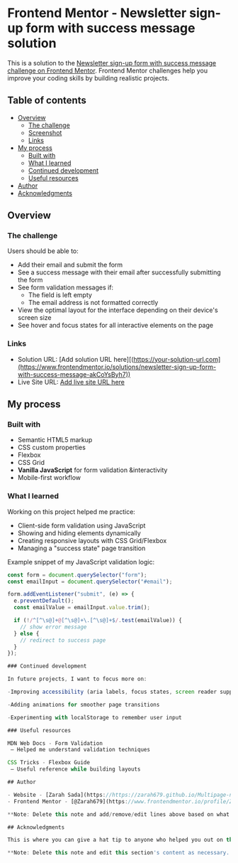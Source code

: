 # Frontend Mentor - Newsletter sign-up form with success message solution

This is a solution to the [Newsletter sign-up form with success message challenge on Frontend Mentor](https://www.frontendmentor.io/challenges/newsletter-signup-form-with-success-message-3FC1AZbNrv). Frontend Mentor challenges help you improve your coding skills by building realistic projects. 

## Table of contents

- [Overview](#overview)
  - [The challenge](#the-challenge)
  - [Screenshot](#screenshot)
  - [Links](#links)
- [My process](#my-process)
  - [Built with](#built-with)
  - [What I learned](#what-i-learned)
  - [Continued development](#continued-development)
  - [Useful resources](#useful-resources)
- [Author](#author)
- [Acknowledgments](#acknowledgments)


## Overview

### The challenge

Users should be able to:

- Add their email and submit the form
- See a success message with their email after successfully submitting the form
- See form validation messages if:
  - The field is left empty
  - The email address is not formatted correctly
- View the optimal layout for the interface depending on their device's screen size
- See hover and focus states for all interactive elements on the page


### Links

- Solution URL: [Add solution URL here][(https://your-solution-url.com](https://www.frontendmentor.io/solutions/newsletter-sign-up-form-with-success-message-akCoYsByh7))
- Live Site URL: [Add live site URL here]([https://your-live-site-url.com](https://zarah679.github.io/Multipage-newsletter-sign-up-form/))

## My process

### Built with

- Semantic HTML5 markup
- CSS custom properties
- Flexbox
- CSS Grid
- **Vanilla JavaScript** for form validation &interactivity  
- Mobile-first workflow 


### What I learned

Working on this project helped me practice:  
- Client-side form validation using JavaScript  
- Showing and hiding elements dynamically  
- Creating responsive layouts with CSS Grid/Flexbox  
- Managing a "success state" page transition  

Example snippet of my JavaScript validation logic:  

```js
const form = document.querySelector("form");
const emailInput = document.querySelector("#email");

form.addEventListener("submit", (e) => {
  e.preventDefault();
  const emailValue = emailInput.value.trim();

  if (!/^[^\s@]+@[^\s@]+\.[^\s@]+$/.test(emailValue)) {
    // show error message
  } else {
    // redirect to success page
  }
});

### Continued development

In future projects, I want to focus more on:

-Improving accessibility (aria labels, focus states, screen reader support)

-Adding animations for smoother page transitions

-Experimenting with localStorage to remember user input

### Useful resources

MDN Web Docs - Form Validation
 – Helped me understand validation techniques

CSS Tricks - Flexbox Guide
 – Useful reference while building layouts

## Author

- Website - [Zarah Sada](https://https://zarah679.github.io/Multipage-newsletter-sign-up-form/index.html)
- Frontend Mentor - [@Zarah679](https://www.frontendmentor.io/profile/Zarah679)

**Note: Delete this note and add/remove/edit lines above based on what links you'd like to share.**

## Acknowledgments

This is where you can give a hat tip to anyone who helped you out on this project. Perhaps you worked in a team or got some inspiration from someone else's solution. This is the perfect place to give them some credit.

**Note: Delete this note and edit this section's content as necessary. If you completed this challenge by yourself, feel free to delete this section entirely.**
